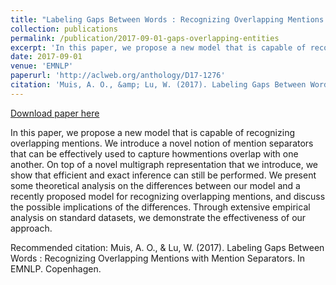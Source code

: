 ```yaml
---
title: "Labeling Gaps Between Words : Recognizing Overlapping Mentions with Mention Separators"
collection: publications
permalink: /publication/2017-09-01-gaps-overlapping-entities
excerpt: 'In this paper, we propose a new model that is capable of recognizing overlapping mentions. We introduce a novel notion of mention separators that can be effectively used to capture howmentions overlap with one another. On top of a novel multigraph representation that we introduce, we show that efficient and exact inference can still be performed. We present some theoretical analysis on the differences between our model and a recently proposed model for recognizing overlapping mentions, and discuss the possible implications of the differences. Through extensive empirical analysis on standard datasets, we demonstrate the effectiveness of our approach.'
date: 2017-09-01
venue: 'EMNLP'
paperurl: 'http://aclweb.org/anthology/D17-1276'
citation: 'Muis, A. O., &amp; Lu, W. (2017). Labeling Gaps Between Words : Recognizing Overlapping Mentions with Mention Separators. In EMNLP. Copenhagen.'
---
```


<a href='http://aclweb.org/anthology/D17-1276'>Download paper here</a>

In this paper, we propose a new model that is capable of recognizing overlapping mentions. We introduce a novel notion of mention separators that can be effectively used to capture howmentions overlap with one another. On top of a novel multigraph representation that we introduce, we show that efficient and exact inference can still be performed. We present some theoretical analysis on the differences between our model and a recently proposed model for recognizing overlapping mentions, and discuss the possible implications of the differences. Through extensive empirical analysis on standard datasets, we demonstrate the effectiveness of our approach.

Recommended citation: Muis, A. O., & Lu, W. (2017). Labeling Gaps Between Words : Recognizing Overlapping Mentions with Mention Separators. In EMNLP. Copenhagen.